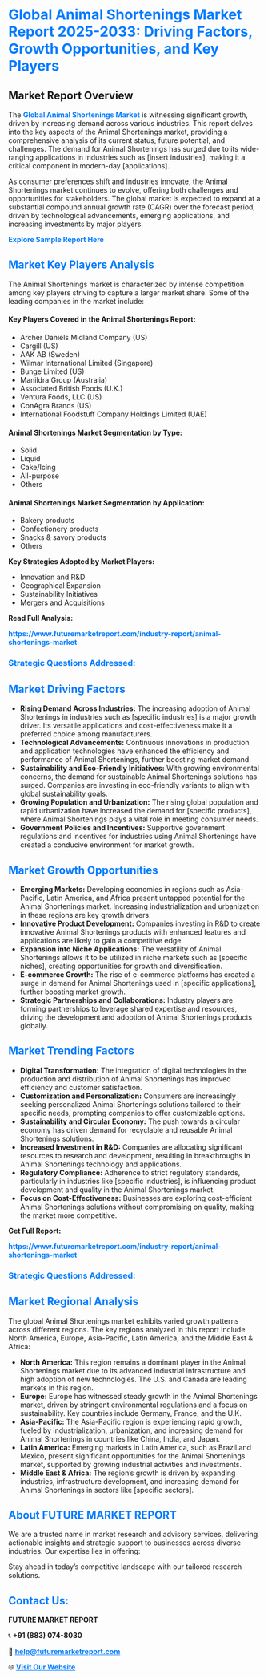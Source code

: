 <h1 style="color: #007BFF;">Global Animal Shortenings Market Report 2025-2033: Driving Factors, Growth Opportunities, and Key Players</h1>

<section id="overview">
<h2>Market Report Overview</h2>
<p>The <a href="https://www.futuremarketreport.com/industry-report/animal-shortenings-market" style="color: #007BFF; text-decoration: none;"><strong>Global Animal Shortenings Market</strong></a> is witnessing significant growth, driven by increasing demand across various industries. This report delves into the key aspects of the Animal Shortenings market, providing a comprehensive analysis of its current status, future potential, and challenges. The demand for Animal Shortenings has surged due to its wide-ranging applications in industries such as [insert industries], making it a critical component in modern-day [applications].</p>
<p>As consumer preferences shift and industries innovate, the Animal Shortenings market continues to evolve, offering both challenges and opportunities for stakeholders. The global market is expected to expand at a substantial compound annual growth rate (CAGR) over the forecast period, driven by technological advancements, emerging applications, and increasing investments by major players.</p>
</section>

<section id="overview">
<p><a href="https://www.futuremarketreport.com/request-sample/reportId=54549" style="color: #007BFF; text-decoration: none;"><strong>Explore Sample Report Here</strong></a></p>
</section>

<section id="key-players">
<h2 style="color: #007BFF;">Market Key Players Analysis</h2>
<p>The Animal Shortenings market is characterized by intense competition among key players striving to capture a larger market share. Some of the leading companies in the market include:</p>
<h4>Key Players Covered in the Animal Shortenings Report:</h4>
<ul><li>Archer Daniels Midland Company (US)</li><li>Cargill (US)</li><li>AAK AB (Sweden)</li><li>Wilmar International Limited (Singapore)</li><li>Bunge Limited (US)</li><li>Manildra Group (Australia)</li><li>Associated British Foods (U.K.)</li><li>Ventura Foods, LLC (US)</li><li>ConAgra Brands (US)</li><li>International Foodstuff Company Holdings Limited (UAE)</li></ul>
<h4>Animal Shortenings Market Segmentation by Type:</h4>
<ul><li>Solid</li><li>Liquid</li><li>Cake/Icing</li><li>All-purpose</li><li>Others</li></ul>

<h4>Animal Shortenings Market Segmentation by Application:</h4>
<ul><li>Bakery products</li><li>Confectionery products</li><li>Snacks &amp; savory products</li><li>Others</li></ul>
<p><strong>Key Strategies Adopted by Market Players:</strong></p>
<ul>
<li>Innovation and R&D</li>
<li>Geographical Expansion</li>
<li>Sustainability Initiatives</li>
<li>Mergers and Acquisitions</li>
</ul>
</section>

<section>
<p><strong>Read Full Analysis: </strong></p><a href="https://www.futuremarketreport.com/industry-report/animal-shortenings-market" style="color: #007BFF; text-decoration: none;"><strong>https://www.futuremarketreport.com/industry-report/animal-shortenings-market</strong></a>
<h3 style="color: #007BFF;">Strategic Questions Addressed:</h3>
</section>

<section id="driving-factors">
<h2 style="color: #007BFF;">Market Driving Factors</h2>
<ul>
<li><strong>Rising Demand Across Industries:</strong> The increasing adoption of Animal Shortenings in industries such as [specific industries] is a major growth driver. Its versatile applications and cost-effectiveness make it a preferred choice among manufacturers.</li>
<li><strong>Technological Advancements:</strong> Continuous innovations in production and application technologies have enhanced the efficiency and performance of Animal Shortenings, further boosting market demand.</li>
<li><strong>Sustainability and Eco-Friendly Initiatives:</strong> With growing environmental concerns, the demand for sustainable Animal Shortenings solutions has surged. Companies are investing in eco-friendly variants to align with global sustainability goals.</li>
<li><strong>Growing Population and Urbanization:</strong> The rising global population and rapid urbanization have increased the demand for [specific products], where Animal Shortenings plays a vital role in meeting consumer needs.</li>
<li><strong>Government Policies and Incentives:</strong> Supportive government regulations and incentives for industries using Animal Shortenings have created a conducive environment for market growth.</li>
</ul>
</section>

<section id="growth-opportunities">
<h2 style="color: #007BFF;">Market Growth Opportunities</h2>
<ul>
<li><strong>Emerging Markets:</strong> Developing economies in regions such as Asia-Pacific, Latin America, and Africa present untapped potential for the Animal Shortenings market. Increasing industrialization and urbanization in these regions are key growth drivers.</li>
<li><strong>Innovative Product Development:</strong> Companies investing in R&D to create innovative Animal Shortenings products with enhanced features and applications are likely to gain a competitive edge.</li>
<li><strong>Expansion into Niche Applications:</strong> The versatility of Animal Shortenings allows it to be utilized in niche markets such as [specific niches], creating opportunities for growth and diversification.</li>
<li><strong>E-commerce Growth:</strong> The rise of e-commerce platforms has created a surge in demand for Animal Shortenings used in [specific applications], further boosting market growth.</li>
<li><strong>Strategic Partnerships and Collaborations:</strong> Industry players are forming partnerships to leverage shared expertise and resources, driving the development and adoption of Animal Shortenings products globally.</li>
</ul>
</section>

<section id="trending-factors">
<h2 style="color: #007BFF;">Market Trending Factors</h2>
<ul>
<li><strong>Digital Transformation:</strong> The integration of digital technologies in the production and distribution of Animal Shortenings has improved efficiency and customer satisfaction.</li>
<li><strong>Customization and Personalization:</strong> Consumers are increasingly seeking personalized Animal Shortenings solutions tailored to their specific needs, prompting companies to offer customizable options.</li>
<li><strong>Sustainability and Circular Economy:</strong> The push towards a circular economy has driven demand for recyclable and reusable Animal Shortenings solutions.</li>
<li><strong>Increased Investment in R&D:</strong> Companies are allocating significant resources to research and development, resulting in breakthroughs in Animal Shortenings technology and applications.</li>
<li><strong>Regulatory Compliance:</strong> Adherence to strict regulatory standards, particularly in industries like [specific industries], is influencing product development and quality in the Animal Shortenings market.</li>
<li><strong>Focus on Cost-Effectiveness:</strong> Businesses are exploring cost-efficient Animal Shortenings solutions without compromising on quality, making the market more competitive.</li>
</ul>
</section>

<section>
<p><strong>Get Full Report: </strong></p><a href="https://www.futuremarketreport.com/industry-report/animal-shortenings-market" style="color: #007BFF; text-decoration: none;"><strong>https://www.futuremarketreport.com/industry-report/animal-shortenings-market</strong></a>
<h3 style="color: #007BFF;">Strategic Questions Addressed:</h3>
</section>


<section id="regional-analysis">
<h2 style="color: #007BFF;">Market Regional Analysis</h2>
<p>The global Animal Shortenings market exhibits varied growth patterns across different regions. The key regions analyzed in this report include North America, Europe, Asia-Pacific, Latin America, and the Middle East & Africa:</p>
<ul>
<li><strong>North America:</strong> This region remains a dominant player in the Animal Shortenings market due to its advanced industrial infrastructure and high adoption of new technologies. The U.S. and Canada are leading markets in this region.</li>
<li><strong>Europe:</strong> Europe has witnessed steady growth in the Animal Shortenings market, driven by stringent environmental regulations and a focus on sustainability. Key countries include Germany, France, and the U.K.</li>
<li><strong>Asia-Pacific:</strong> The Asia-Pacific region is experiencing rapid growth, fueled by industrialization, urbanization, and increasing demand for Animal Shortenings in countries like China, India, and Japan.</li>
<li><strong>Latin America:</strong> Emerging markets in Latin America, such as Brazil and Mexico, present significant opportunities for the Animal Shortenings market, supported by growing industrial activities and investments.</li>
<li><strong>Middle East & Africa:</strong> The region’s growth is driven by expanding industries, infrastructure development, and increasing demand for Animal Shortenings in sectors like [specific sectors].</li>
</ul>
</section>

<footer>
<h2 style="color: #007BFF;">About FUTURE MARKET REPORT</h2>
<p>We are a trusted name in market research and advisory services, delivering actionable insights and strategic support to businesses across diverse industries. Our expertise lies in offering:</p>

<p>Stay ahead in today’s competitive landscape with our tailored research solutions.</p>

<h2 style="color: #007BFF;">Contact Us:</h2>
<p><strong>FUTURE MARKET REPORT</strong></p>
<p>📞 <strong>+91 (883) 074-8030</strong></p>
<p>📧 <strong><a href="mailto:help@futuremarketreport.com" style="color: #007BFF;">help@futuremarketreport.com</a></strong></p>
<p>🌐 <strong><a href="https://www.futuremarketreport.com/" style="color: #007BFF;">Visit Our Website</a></strong></p>
</footer>